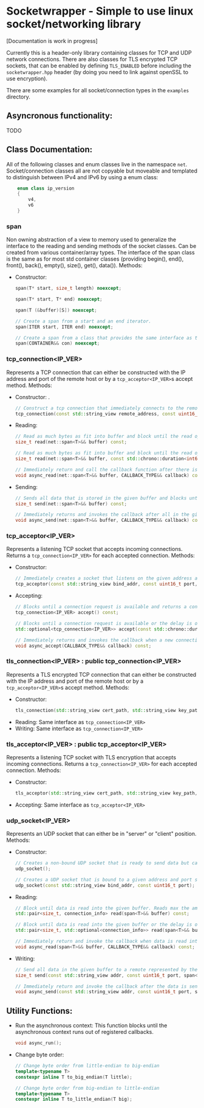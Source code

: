 # Socketwrapper - Simple to use linux socket/networking library
[Documentation is work in progress]

Currently this is a header-only library containing classes for TCP and UDP
network connections. There are also classes for TLS encrypted TCP sockets, that
can be enabled by defining `TLS_ENABLED` before including the `socketwrapper.hpp` header (by doing you need to link against openSSL to use encryption).

There are some examples for all socket/connection types in the `examples` directory.

## Asyncronous functionality:
TODO

## Class Documentation:
All of the following classes and enum classes live in the namespace `net`.
Socket/connection classes all are not copyable but moveable and templated to distinguish between IPv4 and IPv6 by using a enum class:
```cpp
    enum class ip_version
    {
        v4,
        v6
    }
```

### span<TYPE>
Non owning abstraction of a view to memory used to generalize the interface to the reading and sending methods of the socket classes. Can be created from various container/array types.
The interface of the span class is the same as for most std container classes (providing begin(), end(), front(), back(), empty(), size(), get(), data()).
Methods:
- Constructor:
    ```cpp
    span(T* start, size_t length) noexcept;
    
    span(T* start, T* end) noexcept;
    
    span(T (&buffer)[S]) noexcept;
    
    // Create a span from a start and an end iterator.
    span(ITER start, ITER end) noexcept;
    
    // Create a span from a class that provides the same interface as the std container classes.
    span(CONTAINER&& con) noexcept;
    ```
    
### tcp_connection<IP_VER>
Represents a TCP connection that can either be constructed with the IP address and port of the remote host or by a `tcp_acceptor<IP_VER>`s accept method.
Methods:
- Constructor: .
    ```cpp
    // Construct a tcp connection that immediately connects to the remote in the constructor defined by the parameters.
    tcp_connection(const std::string_view remote_address, const uint16_t remote_port);
    ```
- Reading:
    ```cpp
    // Read as much bytes as fit into buffer and block until the read operation finishes.
    size_t read(net::span<T>&& buffer) const;
    
    // Read as much bytes as fit into buffer and block until the read operation finishes or the delay is over.
    size_t read(net::span<T>&& buffer, const std::chrono::duration<int64_t, std::milli>& delay) const;
    
    // Immediately return and call the callback function after there is data available.
    void async_read(net::span<T>&& buffer, CALLBACK_TYPE&& callback) const;
    ```
- Sending:
    ```cpp
    // Sends all data that is stored in the given buffer and blocks until all data is sent.
    size_t send(net::span<T>&& buffer) const;
    
    // Immediately returns and invokes the callback after all in the given buffer is send. Caller is responsible to keep the data the span shows alive.
    void async_send(net::span<T>&& buffer, CALLBACK_TYPE&& callback) const;
    ```
    
### tcp_acceptor<IP_VER>
Represents a listening TCP socket that accepts incoming connections. Returns a `tcp_connection<IP_VER>` for each accepted connection.
Methods:
- Constructor:
    ```cpp
    // Immediately creates a socket that listens on the given address and port with a connection backlog of `backlog`
    tcp_acceptor(const std::string_view bind_addr, const uint16_t port, const size_t backlog = 5);
    ```
- Accepting:
    ```cpp
    // Blocks until a connection request is available and returns a constructed and connected tcp_connection instance
    tcp_connection<IP_VER> accept() const;
    
    // Blocks until a connection request is available or the delay is over and returns a constructed and connected tcp_connection instance or std::nullopt(if no connection was established)
    std::optional<tcp_connection<IP_VER>> accept(const std::chrono::duration<int64_t, std::milli>& delay) const;
    
    // Immediately returns and invokes the callback when a new connection is established
    void async_accept(CALLBACK_TYPE&& callback) const;
    ```
    
### tls_connection<IP_VER> : public tcp_connection<IP_VER>
Represents a TLS encrypted TCP connection that can either be constructed with the IP address and port of the remote host or by a `tcp_acceptor<IP_VER>`s accept method.
Methods:
- Constructor:
    ```cpp
    tls_connection(std::string_view cert_path, std::string_view key_path, std::string_view conn_addr, uint16_t port);
    ```
- Reading:
    Same interface as `tcp_connection<IP_VER>`
- Writing:
    Same interface as `tcp_connection<IP_VER>`
    
### tls_acceptor<IP_VER> : public tcp_acceptor<IP_VER>
Represents a listening TCP socket with TLS encryption that accepts incoming connections. Returns a `tcp_connection<IP_VER>` for each accepted connection.
Methods:
- Constructor:
    ```cpp
    tls_acceptor(std::string_view cert_path, std::string_view key_path, std::string_view bind_addr, uint16_t port, size_t backlog = 5);
    ```
- Accepting:
    Same interface as `tcp_acceptor<IP_VER>`

### udp_socket<IP_VER>
Represents an UDP socket that can either be in "server" or "client" position.
Methods:
- Constructor:
    ```cpp
    // Creates a non-bound UDP socket that is ready to send data but can not receive data.
    udp_socket();
    
    // Creates a UDP socket that is bound to a given address and port so it can send and receive data after construction.
    udp_socket(const std::string_view bind_addr, const uint16_t port);
    ```
- Reading:
    ```cpp
    // Block until data is read into the given buffer. Reads max the amount of elements that fits into the buffer.
    std::pair<size_t, connection_info> read(span<T>&& buffer) const;
    
    // Block until data is read into the given buffer or the delay is over. Reads max the amount of elements that fits into the buffer.
    std::pair<size_t, std::optional<connection_info>> read(span<T>&& buffer, const std::chrono::duration<int64_t, std::milli>& delay) const;
    
    // Immediately return and invoke the callback when data is read into the buffer. Caller is responsible to keep the underlying buffer alive.
    void async_read(span<T>&& buffer, CALLBACK_TYPE&& callback) const;
    ```
- Writing:
    ```cpp
    // Send all data in the given buffer to a remote represented by the addr and port parameter.
    size_t send(const std::string_view addr, const uint16_t port, span<T>&& buffer) const;
    
    // Immediately return and invoke the callback after the data is sent to a remote represented by the given address and port parameter.
    void async_send(const std::string_view addr, const uint16_t port, span<T>&& buffer, CALLBACK_TYPE&& callback) const;
    ```

## Utility Functions:
- Run the asynchronous context:
    This function blocks until the asynchronous context runs out of registered callbacks.
    ```cpp
    void async_run();
    ```
- Change byte order:
    ```cpp
    // Change byte order from little-endian to big-endian
    template<typename T>
    constexpr inline T to_big_endian(T little);

    // Change byte order from big-endian to little-endian
    template<typename T>
    constexpr inline T to_little_endian(T big);
    ```
